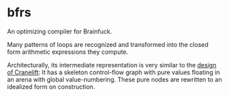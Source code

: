 # bfrs

An optimizing compiler for Brainfuck.

Many patterns of loops are recognized and transformed into the closed form
arithmetic expressions they compute.

Architecturally, its intermediate representation is very similar to the
[design of Cranelift](https://vimeo.com/843540328): It has a skeleton
control-flow graph with pure values floating in an arena with global
value-numbering. These pure nodes are rewritten to an idealized form on
construction.
